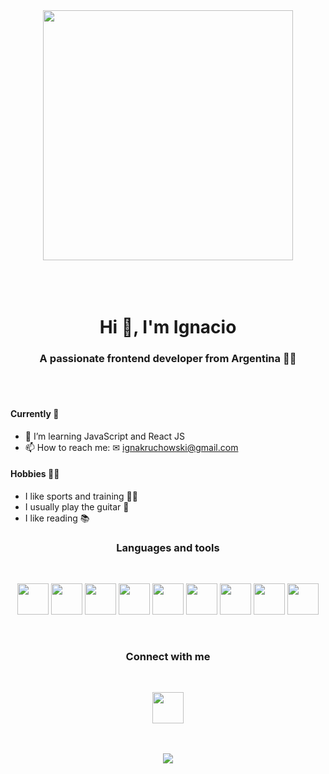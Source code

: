 <div align="center">
  <img src="https://i.imgur.com/2tmabbs.gif" width=400>
</div>
<br>
<br>
<br>

<h1 align="center">Hi 👋, I'm Ignacio</h1>
<h3 align="center">A passionate frontend developer from Argentina 👨‍💻</h3>
<br>
<br>

<h4>Currently 🔨</h4> 

- 🌱 I’m learning JavaScript and React JS
- 📫 How to reach me: ✉ ignakruchowski@gmail.com

<h4>Hobbies 🙋‍♂️</h4> 

- I like sports and training 🚴‍♂️
- I usually play the guitar 🎸
- I like reading 📚


<h3 align="center">Languages and tools</h3> <br>
<p align="center">
  <a href="https://developer.mozilla.org/es/docs/Web/HTML" target="_blank"><img src="https://cdn.jsdelivr.net/gh/devicons/devicon/icons/html5/html5-original.svg" width="50"></a>
   <a href="https://developer.mozilla.org/es/docs/Web/CSS" target="_blank"><img src="https://cdn.jsdelivr.net/gh/devicons/devicon/icons/css3/css3-original.svg" width="50"></a>
  <a href="https://sass-lang.com/" target=_blank><img src="https://cdn.jsdelivr.net/gh/devicons/devicon/icons/sass/sass-original.svg" width="50"/></a>
  <a href="https://getbootstrap.com/" target=_blank><img src="https://cdn.jsdelivr.net/gh/devicons/devicon/icons/bootstrap/bootstrap-original.svg" width="50"></a>
  <a href="https://developer.mozilla.org/es/docs/Web/JavaScript" target=_blank><img src="https://cdn.jsdelivr.net/gh/devicons/devicon/icons/javascript/javascript-original.svg" width="50"></a>
  <a href="https://es.reactjs.org/" target=_blank><img src="https://cdn.jsdelivr.net/gh/devicons/devicon/icons/react/react-original.svg" width="50"></a>
  <a href="https://code.visualstudio.com/" target=_blank><img src="https://cdn.jsdelivr.net/gh/devicons/devicon/icons/vscode/vscode-original.svg" width="50"></a>
  <a href="https://nodejs.org/es/" target=_blank><img src="https://cdn.jsdelivr.net/gh/devicons/devicon/icons/nodejs/nodejs-original.svg" width="50"></a>
  <a href="https://git-scm.com/" target=_blank><img src="https://cdn.jsdelivr.net/gh/devicons/devicon/icons/git/git-original.svg" width="50"></a>
 <p>
 <br>
 <h3 align="center">Connect with me</h3> <br>
 <p align="center">
   <a href="https://www.linkedin.com/in/ignacio-kruchowski-b6299b22a/" target=_blank><img src="https://img.icons8.com/color/48/000000/linkedin-2--v1.png" width="50"><a>
 </p>
 <br>
 <br>
 
 <div align="center">
  <img src="https://github-readme-stats.vercel.app/api?username=n-a-c-h-o&theme=apprentice&show_icons=true">
 </div>

